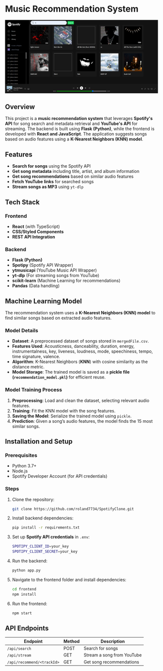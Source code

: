 # Music Recommendation System

![Search Result](readme_assets/1.png)

## Overview
This project is a **music recommendation system** that leverages **Spotify's API** for song search and metadata retrieval and **YouTube's API** for streaming. The backend is built using **Flask (Python)**, while the frontend is developed with **React and JavaScript**. The application suggests songs based on audio features using a **K-Nearest Neighbors (KNN) model**.

## Features
- **Search for songs** using the Spotify API
- **Get song metadata** including title, artist, and album information
- **Get song recommendations** based on similar audio features
- **Fetch YouTube links** for searched songs
- **Stream songs as MP3** using `yt-dlp`

## Tech Stack
### Frontend
- **React** (with TypeScript)
- **CSS/Styled Components**
- **REST API Integration**

### Backend
- **Flask (Python)**
- **Spotipy** (Spotify API Wrapper)
- **ytmusicapi** (YouTube Music API Wrapper)
- **yt-dlp** (For streaming songs from YouTube)
- **scikit-learn** (Machine Learning for recommendations)
- **Pandas** (Data handling)

## Machine Learning Model
The recommendation system uses a **K-Nearest Neighbors (KNN) model** to find similar songs based on extracted audio features.

### Model Details
- **Dataset**: A preprocessed dataset of songs stored in `mergedFile.csv`.
- **Features Used**: Acousticness, danceability, duration, energy, instrumentalness, key, liveness, loudness, mode, speechiness, tempo, time signature, valence.
- **Algorithm**: K-Nearest Neighbors (**KNN**) with cosine similarity as the distance metric.
- **Model Storage**: The trained model is saved as a **pickle file (`recommendation_model.pkl`)** for efficient reuse.

### Model Training Process
1. **Preprocessing**: Load and clean the dataset, selecting relevant audio features.
2. **Training**: Fit the KNN model with the song features.
3. **Saving the Model**: Serialize the trained model using `pickle`.
4. **Prediction**: Given a song’s audio features, the model finds the 15 most similar songs.

## Installation and Setup
### Prerequisites
- Python 3.7+
- Node.js
- Spotify Developer Account (for API credentials)

### Steps
1. Clone the repository:
   ```sh
   git clone https://github.com/roland7734/SpotifyClone.git
   ```
2. Install backend dependencies:
   ```sh
   pip install -r requirements.txt
   ```
3. Set up **Spotify API credentials** in `.env`:
   ```sh
   SPOTIPY_CLIENT_ID=your_key
   SPOTIPY_CLIENT_SECRET=your_key
   ```
4. Run the backend:
   ```sh
   python app.py
   ```
5. Navigate to the frontend folder and install dependencies:
   ```sh
   cd frontend
   npm install
   ```
6. Run the frontend:
   ```sh
   npm start
   ```

## API Endpoints
| Endpoint | Method | Description |
|----------|--------|-------------|
| `/api/search` | POST | Search for songs |
| `/api/stream` | GET | Stream a song from YouTube |
| `/api/recommend/<trackId>` | GET | Get song recommendations |
